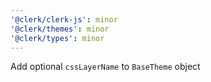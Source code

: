 ```yaml
---
'@clerk/clerk-js': minor
'@clerk/themes': minor
'@clerk/types': minor
---
```


Add optional `cssLayerName` to `BaseTheme` object
